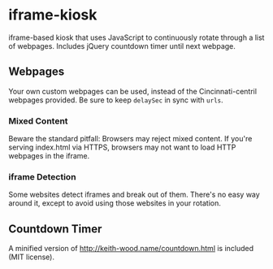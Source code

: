 # iframe-kiosk
iframe-based kiosk that uses JavaScript to continuously rotate through a list of webpages.  Includes jQuery countdown timer until next webpage.

## Webpages
Your own custom webpages can be used, instead of the Cincinnati-centril webpages provided.  Be sure to keep `delaySec` in sync with `urls`.

### Mixed Content
Beware the standard pitfall:  Browsers may reject mixed content.  If you're serving index.html via HTTPS, browsers may not want to load HTTP webpages in the iframe.

### iframe Detection
Some websites detect iframes and break out of them.  There's no easy way around it, except to avoid using those websites in your rotation.

## Countdown Timer
A minified version of http://keith-wood.name/countdown.html is included (MIT license).

